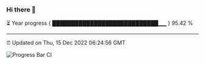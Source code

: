 ### Hi there 👋

⏳ Year progress { ████████████████████████████▁▁ } 95.42 %

---

⏰ Updated on Thu, 15 Dec 2022 06:24:56 GMT

![Progress Bar CI](https://github.com/ZhaoGui/ZhaoGui/workflows/Progress%20Bar%20CI/badge.svg)
